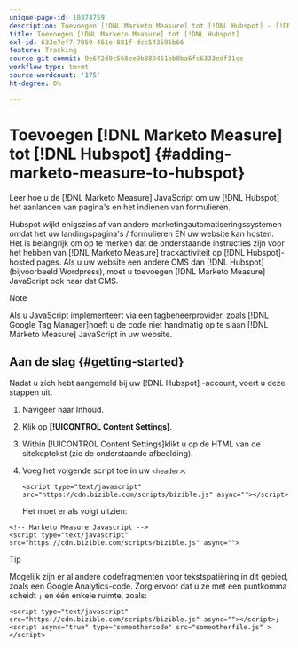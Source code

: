 ```yaml
---
unique-page-id: 18874759
description: Toevoegen [!DNL Marketo Measure] tot [!DNL Hubspot] - [!DNL Marketo Measure]
title: Toevoegen [!DNL Marketo Measure] tot [!DNL Hubspot]
exl-id: 633e7ef7-7959-461e-881f-dcc543595b66
feature: Tracking
source-git-commit: 9e672d0c568ee0b889461bb8ba6fc6333edf31ce
workflow-type: tm+mt
source-wordcount: '175'
ht-degree: 0%

---
```


# Toevoegen [!DNL Marketo Measure] tot [!DNL Hubspot] {#adding-marketo-measure-to-hubspot}

Leer hoe u de [!DNL Marketo Measure] JavaScript om uw [!DNL Hubspot] het aanlanden van pagina&#39;s en het indienen van formulieren.

Hubspot wijkt enigszins af van andere marketingautomatiseringssystemen omdat het uw landingspagina&#39;s / formulieren EN uw website kan hosten. Het is belangrijk om op te merken dat de onderstaande instructies zijn voor het hebben van [!DNL Marketo Measure] trackactiviteit op [!DNL Hubspot]-hosted pages. Als u uw website een andere CMS dan [!DNL Hubspot] (bijvoorbeeld Wordpress), moet u toevoegen [!DNL Marketo Measure] JavaScript ook naar dat CMS.

>[!NOTE]
>
>Als u JavaScript implementeert via een tagbeheerprovider, zoals [!DNL Google Tag Manager]hoeft u de code niet handmatig op te slaan [!DNL Marketo Measure] JavaScript in uw website.

## Aan de slag {#getting-started}

Nadat u zich hebt aangemeld bij uw [!DNL Hubspot] -account, voert u deze stappen uit.

1. Navigeer naar Inhoud.

1. Klik op **[!UICONTROL Content Settings]**.

1. Within [!UICONTROL Content Settings]klikt u op de HTML van de sitekoptekst (zie de onderstaande afbeelding).

1. Voeg het volgende script toe in uw `<header>`:

   `<script type="text/javascript" src="https://cdn.bizible.com/scripts/bizible.js" async=""></script>`

   Het moet er als volgt uitzien:

```text
<!-- Marketo Measure Javascript -->
<script type="text/javascript" src="https://cdn.bizible.com/scripts/bizible.js" async="">
```

>[!TIP]
>
>Mogelijk zijn er al andere codefragmenten voor tekstspatiëring in dit gebied, zoals een Google Analytics-code. Zorg ervoor dat u ze met een puntkomma scheidt `;` en één enkele ruimte, zoals:
>
>`<script type="text/javascript" src="https://cdn.bizible.com/scripts/bizible.js" async=""></script>; <script async="true" type="someothercode" src="someotherfile.js" ></script>`
